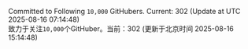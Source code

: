 Committed to Following `10,000` GitHubers. Current: <!-- FOLLOWING_COUNT -->302<!-- FOLLOWING_COUNT --> (Update at UTC <!-- LAST_UPDATED -->2025-08-16 07:14:48<!-- LAST_UPDATED -->)<br>
致力于关注`10,000`个GitHuber。当前：<!-- FOLLOWING_COUNT -->302<!-- FOLLOWING_COUNT --> (更新于北京时间 <!-- LAST_UPDATED_CST -->2025-08-16 15:14:48<!-- LAST_UPDATED_CST -->)
